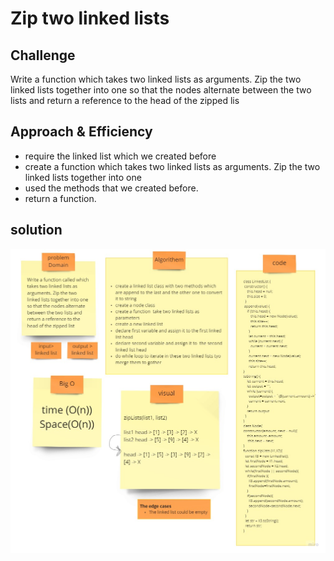 
# Zip two linked lists


## Challenge
Write a function which takes two linked lists as arguments. Zip the two linked lists together into one so that the nodes alternate between the two lists and return a reference to the head of the zipped lis

## Approach & Efficiency
- require the linked list which we created before
- create a function which takes two linked lists as arguments. Zip the two linked lists together into one
- used the methods that we created before.
- return a function.

## solution
![image](../assets/zip.jpg)